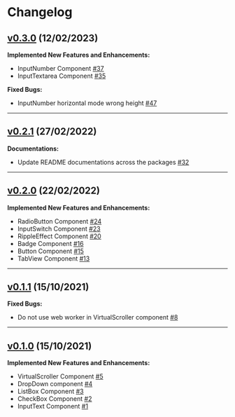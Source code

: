 # Changelog

## [v0.3.0](https://github.com/adaleks/anywhere-ui/tree/v0.3.0) (12/02/2023)

 **Implemented New Features and Enhancements:**

- InputNumber Component [#37](https://github.com/adaleks/anywhere-ui/issues/37)
- InputTextarea Component [#35](https://github.com/adaleks/anywhere-ui/issues/35)

 **Fixed Bugs:**

- InputNumber horizontal mode wrong height  [#47](https://github.com/adaleks/anywhere-ui/issues/47)

---

## [v0.2.1](https://github.com/adaleks/anywhere-ui/tree/v0.2.1) (27/02/2022)

 **Documentations:**

- Update README documentations across the packages [#32](https://github.com/adaleks/anywhere-ui/issues/32)

---

## [v0.2.0](https://github.com/adaleks/anywhere-ui/tree/v0.2.0) (22/02/2022)

 **Implemented New Features and Enhancements:**

- RadioButton Component [#24](https://github.com/adaleks/anywhere-ui/issues/24)
- InputSwitch Component [#23](https://github.com/adaleks/anywhere-ui/issues/23)
- RippleEffect Component [#20](https://github.com/adaleks/anywhere-ui/issues/20)
- Badge Component [#16](https://github.com/adaleks/anywhere-ui/issues/16)
- Button Component [#15](https://github.com/adaleks/anywhere-ui/issues/15)
- TabView Component [#13](https://github.com/adaleks/anywhere-ui/issues/13)

---

## [v0.1.1](https://github.com/adaleks/anywhere-ui/tree/v0.1.1) (15/10/2021)

 **Fixed Bugs:**

- Do not use web worker in VirtualScroller component [#8](https://github.com/adaleks/anywhere-ui/issues/8)

---

## [v0.1.0](https://github.com/adaleks/anywhere-ui/tree/v0.1.0) (15/10/2021)

 **Implemented New Features and Enhancements:**

- VirtualScroller Component [#5](https://github.com/adaleks/anywhere-ui/issues/5)
- DropDown component [#4](https://github.com/adaleks/anywhere-ui/issues/4)
- ListBox Component [#3](https://github.com/adaleks/anywhere-ui/issues/3)
- CheckBox Component [#2](https://github.com/adaleks/anywhere-ui/issues/2)
- InputText Component [#1](https://github.com/adaleks/anywhere-ui/issues/1)
